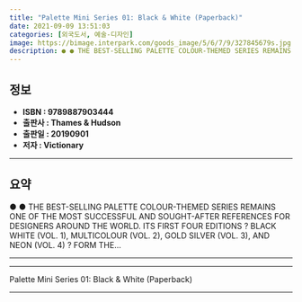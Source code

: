 ```yaml
---
title: "Palette Mini Series 01: Black & White (Paperback)"
date: 2021-09-09 13:51:03
categories: [외국도서, 예술-디자인]
image: https://bimage.interpark.com/goods_image/5/6/7/9/327845679s.jpg
description: ● ● THE BEST-SELLING PALETTE COLOUR-THEMED SERIES REMAINS ONE OF THE MOST SUCCESSFUL AND SOUGHT-AFTER REFERENCES FOR DESIGNERS AROUND THE WORLD. ITS FIRST FOU
---
```


## **정보**

- **ISBN : 9789887903444**
- **출판사 : Thames & Hudson**
- **출판일 : 20190901**
- **저자 : Victionary**

------



## **요약**

●  ●  THE BEST-SELLING PALETTE COLOUR-THEMED SERIES REMAINS ONE OF THE MOST SUCCESSFUL AND SOUGHT-AFTER REFERENCES FOR DESIGNERS AROUND THE WORLD. ITS FIRST FOUR EDITIONS ? BLACK  WHITE (VOL. 1), MULTICOLOUR (VOL. 2), GOLD  SILVER (VOL. 3), AND NEON (VOL. 4) ? FORM THE... 

------



------


Palette Mini Series 01: Black & White (Paperback) 

------


